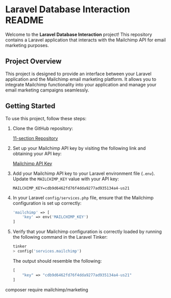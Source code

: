 # Laravel Database Interaction README

Welcome to the **Laravel Database Interaction** project! This repository contains a Laravel application that interacts with the Mailchimp API for email marketing purposes.

## Project Overview

This project is designed to provide an interface between your Laravel application and the Mailchimp email marketing platform. It allows you to integrate Mailchimp functionality into your application and manage your email marketing campaigns seamlessly.

## Getting Started

To use this project, follow these steps:

1. Clone the GitHub repository:

    [11-section Repository](https://github.com/victor90braz/11-section.git)

2. Set up your Mailchimp API key by visiting the following link and obtaining your API key:

    [Mailchimp API Key](https://us21.admin.mailchimp.com/account/api/)

3. Add your Mailchimp API key to your Laravel environment file (`.env`). Update the `MAILCHIMP_KEY` value with your API key:

    ```dotenv
    MAILCHIMP_KEY=cdb9d6462fd76f4dda9277ad935134a4-us21
    ```

4. In your Laravel `config/services.php` file, ensure that the Mailchimp configuration is set up correctly:

    ```php
    'mailchimp' => [
        'key' => env('MAILCHIMP_KEY')
    ]
    ```

5. Verify that your Mailchimp configuration is correctly loaded by running the following command in the Laravel Tinker:

    ```php
    tinker
    > config('services.mailchimp')
    ```

    The output should resemble the following:

    ```php
    [
        "key" => "cdb9d6462fd76f4dda9277ad935134a4-us21"
    ]
    ```

composer require mailchimp/marketing
